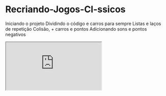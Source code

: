 # Recriando-Jogos-Cl-ssicos
Iniciando o projeto Dividindo o código e carros para sempre Listas e laços de repetição Colisão, + carros e pontos Adicionando sons e pontos negativos
<iframe src="https://editor.p5js.org/eavieira30/full/tTiXpxdcJ"></iframe>
